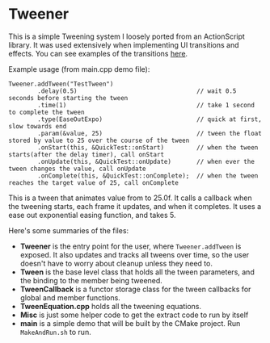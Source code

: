 # Tweener

This is a simple Tweening system I loosely ported from an ActionScript library.  It was used extensively when implementing UI transitions and effects.  You can see examples of the transitions [here](http://hosted.zeh.com.br/tweener/docs/en-us/misc/transitions.html).

Example usage (from main.cpp demo file):
```
Tweener.addTween("TestTween")
        .delay(0.5)                                 // wait 0.5 seconds before starting the tween
        .time(1)                                    // take 1 second to complete the tween
        .type(EaseOutExpo)                          // quick at first, slow towards end
        .param(&value, 25)                          // tween the float stored by value to 25 over the course of the tween
        .onStart(this, &QuickTest::onStart)         // when the tween starts(after the delay timer), call onStart
        .onUpdate(this, &QuickTest::onUpdate)       // when ever the tween changes the value, call onUpdate
        .onComplete(this, &QuickTest::onComplete);  // when the tween reaches the target value of 25, call onComplete
```

This is a tween that animates value from to 25.0f.  It calls a callback when the tweening starts, each frame it updates, and when it completes.  It uses a ease out exponential easing function, and takes 5.

Here's some summaries of the files: 

* __Tweener__ is the entry point for the user, where `Tweener.addTween` is exposed.  It also updates and tracks all tweens over time, so the user doesn't have to worry about cleanup unless they need to.
* __Tween__ is the base level class that holds all the tween parameters, and the binding to the member being tweened.
* __TweenCallback__ is a functor storage class for the tween callbacks for global and member functions. 
* __TweenEquation.cpp__ holds all the tweening equations.
* __Misc__ is just some helper code to get the extract code to run by itself
* __main__ is a simple demo that will be built by the CMake project.  Run `MakeAndRun.sh` to run.
